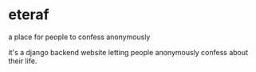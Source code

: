 # eteraf
a place for people to confess anonymously 

it's a django backend website letting people anonymously confess about their life.
